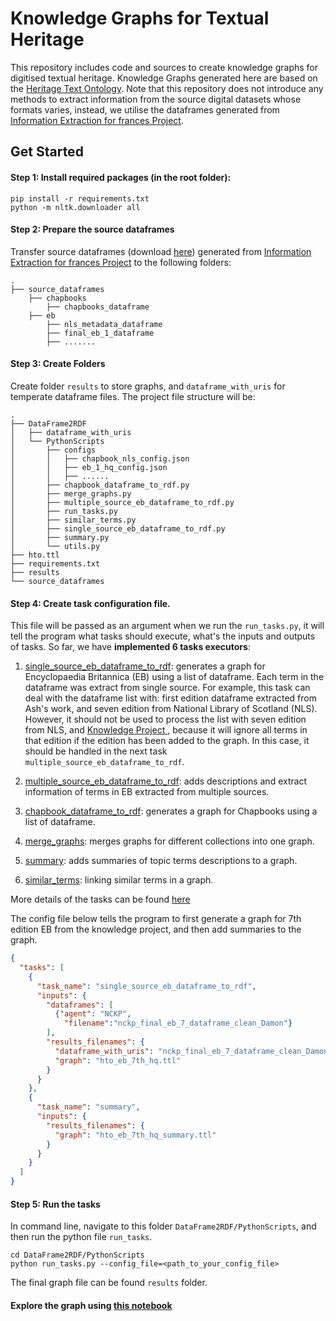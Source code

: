 # Knowledge Graphs for Textual Heritage

This repository includes code and sources to create knowledge graphs for digitised textual heritage.
Knowledge Graphs generated here are based on the [Heritage Text Ontology](https://github.com/frances-ai/HeritageTextOntology).
Note that this repository does not introduce any methods to extract information from the source digital datasets whose formats
varies, instead, we utilise the dataframes generated from [Information Extraction for frances Project](https://github.com/frances-ai/frances-InformationExtraction).


## Get Started

#### Step 1: Install required packages (in the root folder):
```commandline
pip install -r requirements.txt
python -m nltk.downloader all
```

#### Step 2: Prepare the source dataframes

Transfer source dataframes (download [here](https://universityofstandrews907-my.sharepoint.com/:f:/g/personal/ly40_st-andrews_ac_uk/Eq9PaN0lcmtHpBdAza8XSOUBmsxok1Zmuyv2R9Y7NnKkoQ?e=ZR64ST)) generated from [Information Extraction for frances Project](https://github.com/frances-ai/frances-InformationExtraction)
to the following folders:

```
.
├── source_dataframes
    ├── chapbooks
        ├── chapbooks_dataframe
    ├── eb
        ├── nls_metadata_dataframe
        ├── final_eb_1_dataframe
        ├── .......
```

#### Step 3: Create Folders

Create folder `results` to store graphs, and `dataframe_with_uris` for temperate dataframe files. The project file 
structure will be:

```
.
├── DataFrame2RDF
│   ├── dataframe_with_uris
│   └── PythonScripts
│       ├── configs
│       │   ├── chapbook_nls_config.json
│       │   ├── eb_1_hq_config.json
│       │   ├── ......
│       ├── chapbook_dataframe_to_rdf.py
│       ├── merge_graphs.py
│       ├── multiple_source_eb_dataframe_to_rdf.py
│       ├── run_tasks.py
│       ├── similar_terms.py
│       ├── single_source_eb_dataframe_to_rdf.py
│       ├── summary.py
│       └── utils.py
├── hto.ttl
├── requirements.txt
├── results
└── source_dataframes
```

#### Step 4: Create task configuration file. 

This file will be passed as an argument when we run the `run_tasks.py`, it will 
tell the program what tasks should execute, what's the inputs and outputs of tasks. So far, we have **implemented 6 tasks executors**:
    
1. [single_source_eb_dataframe_to_rdf](DataFrame2RDF/PythonScripts/single_source_eb_dataframe_to_rdf.py): generates a graph for Encyclopaedia Britannica (EB) using a list of dataframe. Each term in the 
dataframe was extract from single source. For example, this task can deal with the dataframe list with: first edition dataframe extracted from Ash's work, and seven edition from 
National Library of Scotland (NLS). However, it should not be used to process the list with seven edition from NLS, and 
[Knowledge Project ](https://tu-plogan.github.io/source/r_releases.html), because it will ignore all terms in that edition if the edition
has been added to the graph. In this case, it should be handled in the next task `multiple_source_eb_dataframe_to_rdf`.

2. [multiple_source_eb_dataframe_to_rdf](DataFrame2RDF/PythonScripts/multiple_source_eb_dataframe_to_rdf.py): adds descriptions and extract information of terms in EB extracted from multiple sources.
3. [chapbook_dataframe_to_rdf](DataFrame2RDF/PythonScripts/chapbook_dataframe_to_rdf.py): generates a graph for Chapbooks using a list of dataframe.
4. [merge_graphs](DataFrame2RDF/PythonScripts/merge_graphs.py): merges graphs for different collections into one graph.
5. [summary](DataFrame2RDF/PythonScripts/summary.py): adds summaries of topic terms descriptions to a graph.
6. [similar_terms](DataFrame2RDF/PythonScripts/similar_terms.py): linking similar terms in a graph.

More details of the tasks can be found [here](DataFrame2RDF/PythonScripts/README.md)

The config file below tells the program to first generate a graph for 7th edition EB from the knowledge project, and then 
add summaries to the graph.

```json
{
  "tasks": [
    {
      "task_name": "single_source_eb_dataframe_to_rdf",
      "inputs": {
        "dataframes": [
          {"agent": "NCKP",
            "filename":"nckp_final_eb_7_dataframe_clean_Damon"}
        ],
        "results_filenames": {
          "dataframe_with_uris": "nckp_final_eb_7_dataframe_clean_Damon_with_uris",
          "graph": "hto_eb_7th_hq.ttl"
        }
      }
    },
    {
      "task_name": "summary",
      "inputs": {
        "results_filenames": {
          "graph": "hto_eb_7th_hq_summary.ttl"
        }
      }
    }
  ]
}
```

#### Step 5: Run the tasks

In command line, navigate to this folder `DataFrame2RDF/PythonScripts`, and then run the python file `run_tasks`.
```
cd DataFrame2RDF/PythonScripts
python run_tasks.py --config_file=<path_to_your_config_file>
```

The final graph file can be found `results` folder.

#### Explore the graph using [this notebook](KnowledgeExploration.ipynb)



